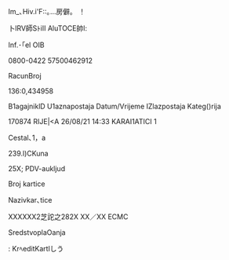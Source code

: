 Im_､Hiv.i'F::｡…房僻。
！

卜lRV師SﾄiII
AluTOCE帥l:

Inf.･｢el
OIB

0800-0422
57500462912

RacunBroj

136:0,434958

B1agajniklD
U1aznapostaja
Datum/Vrijeme
IZlazpostaja
Kateg()rija

170874
RIJE|<A
26/08/21 14:33
KARAI1ATICI
1

Cestal､1，a

239.l)CKuna

25X; PDV-aukljud

Broj kartice

Nazivkar､tice

XXXXXX2芝詑之282X
XX／XX
ECMC

SredstvoplaOanja

: KrﾍeditKartlしう

